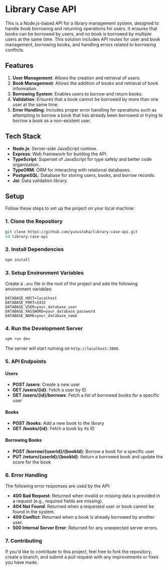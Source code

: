 # Library Case API

This is a Node.js-based API for a library management system, designed to handle book borrowing and returning operations for users. It ensures that books can be borrowed by users, and no book is borrowed by multiple users at the same time. This solution includes API routes for user and book management, borrowing books, and handling errors related to borrowing conflicts.

## Features

1. **User Management**: Allows the creation and retrieval of users.
2. **Book Management**: Allows the addition of books and retrieval of book information.
3. **Borrowing System**: Enables users to borrow and return books.
4. **Validation**: Ensures that a book cannot be borrowed by more than one user at the same time.
5. **Error Handling**: Includes proper error handling for operations such as attempting to borrow a book that has already been borrowed or trying to borrow a book as a non-existent user.

## Tech Stack

- **Node.js**: Server-side JavaScript runtime.
- **Express**: Web framework for building the API.
- **TypeScript**: Superset of JavaScript for type safety and better code organization.
- **TypeORM**: ORM for interacting with relational databases.
- **PostgreSQL**: Database for storing users, books, and borrow records.
- **Joi**: Data validation library.

## Setup

Follow these steps to set up the project on your local machine:

### 1. Clone the Repository

```bash
git clone https://github.com/yunustaha/library-case-api.git
cd library-case-api
```

### 2. Install Dependencies

```bash
npm install
```

### 3. Setup Environment Variables

Create a `.env` file in the root of the project and add the following environment variables:

```env
DATABASE_HOST=localhost
DATABASE_PORT=5432
DATABASE_USER=your_database_user
DATABASE_PASSWORD=your_database_password
DATABASE_NAME=your_database_name
```

### 4. Run the Development Server

```bash
npm run dev
```

The server will start running on `http://localhost:3000`.

### 5. API Endpoints

#### Users

- **POST /users**: Create a new user
- **GET /users/{id}**: Fetch a user by ID
- **GET /users/{id}/borrows**: Fetch a list of borrowed books for a specific user

#### Books

- **POST /books**: Add a new book to the library
- **GET /books/{id}**: Fetch a book by its ID

#### Borrowing Books

- **POST /borrow/{userId}/{bookId}**: Borrow a book for a specific user
- **PUT /return/{userId}/{bookId}**: Return a borrowed book and update the score for the book

### 6. Error Handling

The following error responses are used by the API:

- **400 Bad Request**: Returned when invalid or missing data is provided in a request (e.g., required fields are missing).
- **404 Not Found**: Returned when a requested user or book cannot be found in the system.
- **409 Conflict**: Returned when a book is already borrowed by another user.
- **500 Internal Server Error**: Returned for any unexpected server errors.

### 7. Contributing

If you'd like to contribute to this project, feel free to fork the repository, create a branch, and submit a pull request with any improvements or fixes you have made.
